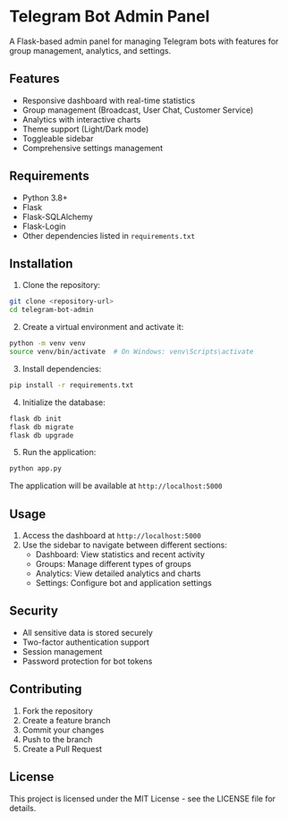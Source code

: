 # Telegram Bot Admin Panel

A Flask-based admin panel for managing Telegram bots with features for group management, analytics, and settings.

## Features

- Responsive dashboard with real-time statistics
- Group management (Broadcast, User Chat, Customer Service)
- Analytics with interactive charts
- Theme support (Light/Dark mode)
- Toggleable sidebar
- Comprehensive settings management

## Requirements

- Python 3.8+
- Flask
- Flask-SQLAlchemy
- Flask-Login
- Other dependencies listed in `requirements.txt`

## Installation

1. Clone the repository:
```bash
git clone <repository-url>
cd telegram-bot-admin
```

2. Create a virtual environment and activate it:
```bash
python -m venv venv
source venv/bin/activate  # On Windows: venv\Scripts\activate
```

3. Install dependencies:
```bash
pip install -r requirements.txt
```

4. Initialize the database:
```bash
flask db init
flask db migrate
flask db upgrade
```

5. Run the application:
```bash
python app.py
```

The application will be available at `http://localhost:5000`

## Usage

1. Access the dashboard at `http://localhost:5000`
2. Use the sidebar to navigate between different sections:
   - Dashboard: View statistics and recent activity
   - Groups: Manage different types of groups
   - Analytics: View detailed analytics and charts
   - Settings: Configure bot and application settings

## Security

- All sensitive data is stored securely
- Two-factor authentication support
- Session management
- Password protection for bot tokens

## Contributing

1. Fork the repository
2. Create a feature branch
3. Commit your changes
4. Push to the branch
5. Create a Pull Request

## License

This project is licensed under the MIT License - see the LICENSE file for details.